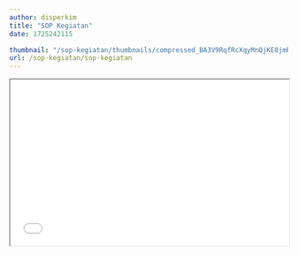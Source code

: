 ```yaml
---
author: disperkim
title: "SOP Kegiatan"
date: 1725242115

thumbnail: "/sop-kegiatan/thumbnails/compressed_BA3V9RqfRcXqyMnQjKE8jmRzmbVSMla3pxrEzsmI.jpg"
url: /sop-kegiatan/sop-kegiatan
---
```


<p><iframe width="100%" height="300px" src="/file/fJqa78byRizO7aW0xyfr.pdf" title="Sop Penyusunan Renja.pdf"></iframe></p>

